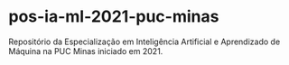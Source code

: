 # pos-ia-ml-2021-puc-minas
Repositório da Especialização em Inteligência Artificial e Aprendizado de Máquina na PUC Minas iniciado em 2021.
